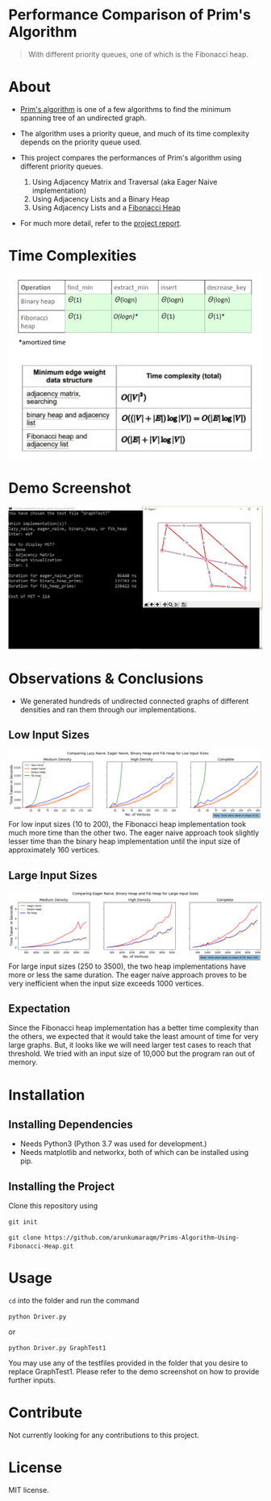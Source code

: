# Performance Comparison of Prim's Algorithm 
> With different priority queues, one of which is the Fibonacci heap.

# About
- [Prim's algorithm](https://en.wikipedia.org/wiki/Prim's_algorithm) is one of a few algorithms to find the minimum spanning tree of an undirected graph. 
- The algorithm uses a priority queue, and much of its time complexity depends on the priority queue used. 
- This project compares the performances of Prim's algorithm using different priority queues.

	1. Using Adjacency Matrix and Traversal (aka Eager Naive implementation)
	2. Using Adjacency Lists and a Binary Heap
	3. Using Adjacency Lists and a [Fibonacci Heap](https://brilliant.org/wiki/fibonacci-heap/)
- For much more detail, refer to the [project report](./Material/Project%20Report.pdf).

# Time Complexities

![Time complexities](./Material/Time%20Complexities.jpg)

# Demo Screenshot

![Demo Screenshot](./Material/Output%20Screenshot%202.JPG)

# Observations & Conclusions
- We generated hundreds of undirected connected graphs of different densities and ran them through our implementations.

## Low Input Sizes
![](./Tests/Performance%20Comparison%20-%20Low%20Input%20Sizes%20Plot.png)
For low input sizes (10 to 200), the Fibonacci heap implementation took much more time than the other two. The eager naive approach took slightly lesser time than the binary heap implementation until the input size of approximately 160 vertices.

## Large Input Sizes
![](./Tests/Performance%20Comparison%20-%20Large%20Input%20Sizes%20Plot.png)
For large input sizes (250 to 3500), the two heap implementations have more or less the same duration. The eager naive approach proves to be very inefficient when the input size exceeds 1000 vertices.

## Expectation
Since the Fibonacci heap implementation has a better time complexity than the others, we expected that it would take the least amount of time for very large graphs. But, it looks like we will need larger test cases to reach that threshold. We tried with an input size of 10,000 but the program ran out of memory.

# Installation

## Installing Dependencies
- Needs Python3 (Python 3.7 was used for development.)
- Needs matplotlib and networkx, both of which can be installed using pip.

## Installing the Project
Clone this repository using

```git init```


```git clone https://github.com/arunkumaraqm/Prims-Algorithm-Using-Fibonacci-Heap.git```

# Usage

`cd` into the folder and run the command

```python Driver.py```

or

```python Driver.py GraphTest1```

You may use any of the testfiles provided in the folder that you desire to replace GraphTest1. Please refer to the demo screenshot on how to provide further inputs.

# Contribute

Not currently looking for any contributions to this project.

# License

MIT license.
